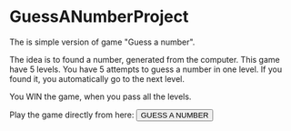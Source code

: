 # GuessANumberProject

The is simple version of game "Guess a number".

The idea is to found a number, generated from the computer. 
This game have 5 levels. You have 5 attempts to guess a number in one level.
If you found it, you automatically go to the next level.

You WIN the game, when you pass all the levels.

Play the game directly from here: <button onclick = "window.location.href='https://replit.com/@mustanska/GuessANumber';"> GUESS A NUMBER </button>
